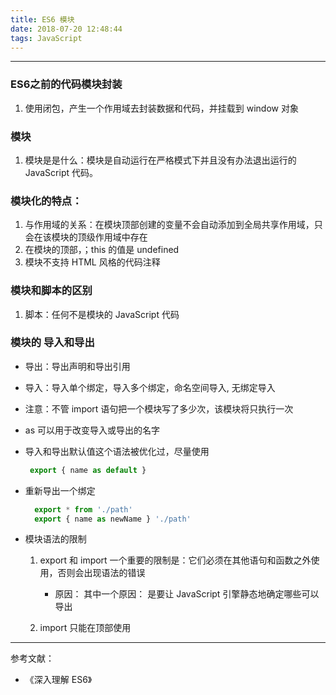 ```yaml
---
title: ES6 模块
date: 2018-07-20 12:48:44
tags: JavaScript
---
```


-----
### ES6之前的代码模块封装

  1. 使用闭包，产生一个作用域去封装数据和代码，并挂载到 window 对象

### 模块

  1. 模块是是什么：模块是自动运行在严格模式下并且没有办法退出运行的 JavaScript 代码。

### 模块化的特点：

  1. 与作用域的关系：在模块顶部创建的变量不会自动添加到全局共享作用域，只会在该模块的顶级作用域中存在
  2. 在模块的顶部，；this 的值是 undefined
  3. 模块不支持 HTML 风格的代码注释

### 模块和脚本的区别

  1. 脚本：任何不是模块的 JavaScript 代码

### 模块的 导入和导出

  * 导出：导出声明和导出引用

  * 导入：导入单个绑定，导入多个绑定，命名空间导入, 无绑定导入

  * 注意：不管 import 语句把一个模块写了多少次，该模块将只执行一次

  * as 可以用于改变导入或导出的名字

  * 导入和导出默认值这个语法被优化过，尽量使用

    ```js
     export { name as default }
    ```

  * 重新导出一个绑定
    ```js
      export * from './path'
      export { name as newName } './path'
    ```

  * 模块语法的限制

    1. export 和 import 一个重要的限制是：它们必须在其他语句和函数之外使用，否则会出现语法的错误
        - 原因： 其中一个原因： 是要让 JavaScript 引擎静态地确定哪些可以导出

    2. import 只能在顶部使用
-----

参考文献：

* 《深入理解 ES6》
